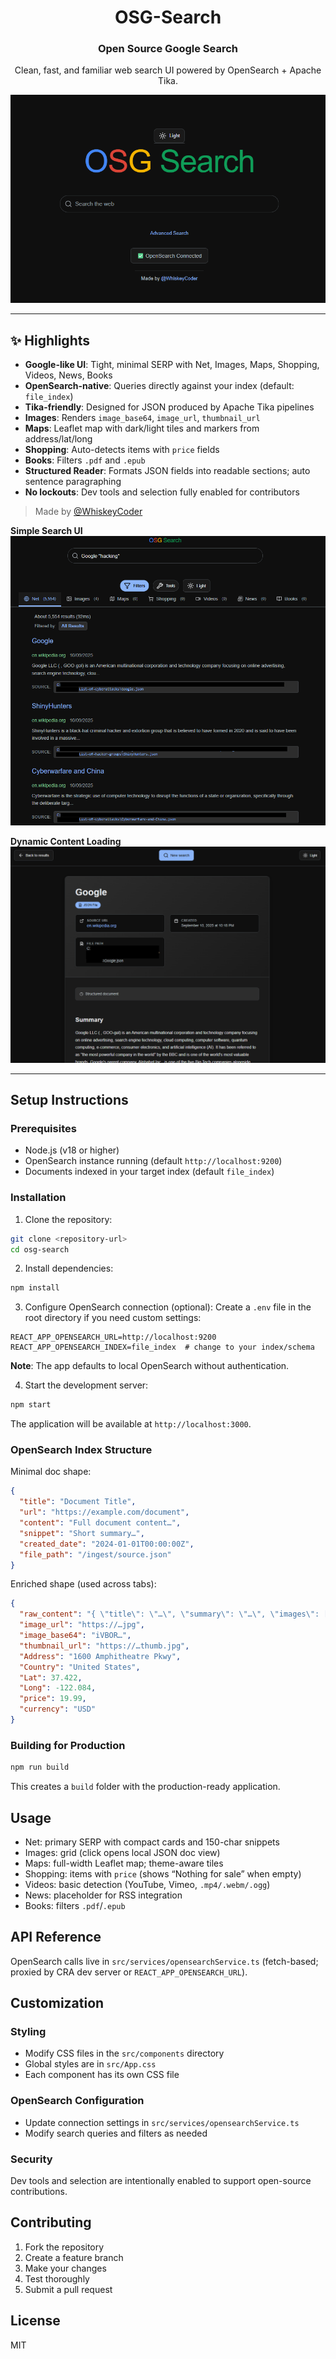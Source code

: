 <div align="center">

# OSG-Search

### Open Source Google Search

Clean, fast, and familiar web search UI powered by OpenSearch + Apache Tika.

![image](https://github.com/WhiskeyCoder/osg-search/blob/main/images/2025-09-29%2014_51_51.png)

</div>

---

## ✨ Highlights

- **Google-like UI**: Tight, minimal SERP with Net, Images, Maps, Shopping, Videos, News, Books
- **OpenSearch-native**: Queries directly against your index (default: `file_index`)
- **Tika-friendly**: Designed for JSON produced by Apache Tika pipelines
- **Images**: Renders `image_base64`, `image_url`, `thumbnail_url`
- **Maps**: Leaflet map with dark/light tiles and markers from address/lat/long
- **Shopping**: Auto-detects items with `price` fields
- **Books**: Filters `.pdf` and `.epub`
- **Structured Reader**: Formats JSON fields into readable sections; auto sentence paragraphing
- **No lockouts**: Dev tools and selection fully enabled for contributors

> Made by [@WhiskeyCoder](https://github.com/WhiskeyCoder)

**Simple Search UI**
![image](https://github.com/WhiskeyCoder/osg-search/blob/main/images/2025-09-29%2014_50_27.png)

**Dynamic Content Loading**
![image](https://github.com/WhiskeyCoder/osg-search/blob/main/images/2025-09-29%2015_00_36.png)



---

## Setup Instructions

### Prerequisites

- Node.js (v18 or higher)
- OpenSearch instance running (default `http://localhost:9200`)
- Documents indexed in your target index (default `file_index`)

### Installation

1. Clone the repository:
```bash
git clone <repository-url>
cd osg-search
```

2. Install dependencies:
```bash
npm install
```

3. Configure OpenSearch connection (optional):
Create a `.env` file in the root directory if you need custom settings:
```env
REACT_APP_OPENSEARCH_URL=http://localhost:9200
REACT_APP_OPENSEARCH_INDEX=file_index  # change to your index/schema
```

**Note**: The app defaults to local OpenSearch without authentication.

4. Start the development server:
```bash
npm start
```

The application will be available at `http://localhost:3000`.

### OpenSearch Index Structure

Minimal doc shape:

```json
{
  "title": "Document Title",
  "url": "https://example.com/document",
  "content": "Full document content…",
  "snippet": "Short summary…",
  "created_date": "2024-01-01T00:00:00Z",
  "file_path": "/ingest/source.json"
}
```

Enriched shape (used across tabs):

```json
{
  "raw_content": "{ \"title\": \"…\", \"summary\": \"…\", \"images\": [\"https://…jpg\"] }",
  "image_url": "https://…jpg",
  "image_base64": "iVBOR…",
  "thumbnail_url": "https://…thumb.jpg",
  "Address": "1600 Amphitheatre Pkwy",
  "Country": "United States",
  "Lat": 37.422,
  "Long": -122.084,
  "price": 19.99,
  "currency": "USD"
}
```

### Building for Production

```bash
npm run build
```

This creates a `build` folder with the production-ready application.

## Usage

- Net: primary SERP with compact cards and 150-char snippets
- Images: grid (click opens local JSON doc view)
- Maps: full-width Leaflet map; theme-aware tiles
- Shopping: items with `price` (shows “Nothing for sale” when empty)
- Videos: basic detection (YouTube, Vimeo, `.mp4/.webm/.ogg`)
- News: placeholder for RSS integration
- Books: filters `.pdf`/`.epub`

## API Reference

OpenSearch calls live in `src/services/opensearchService.ts` (fetch-based; proxied by CRA dev server or `REACT_APP_OPENSEARCH_URL`).

## Customization

### Styling
- Modify CSS files in the `src/components` directory
- Global styles are in `src/App.css`
- Each component has its own CSS file

### OpenSearch Configuration
- Update connection settings in `src/services/opensearchService.ts`
- Modify search queries and filters as needed

### Security
Dev tools and selection are intentionally enabled to support open-source contributions.

## Contributing

1. Fork the repository
2. Create a feature branch
3. Make your changes
4. Test thoroughly
5. Submit a pull request

## License

MIT
